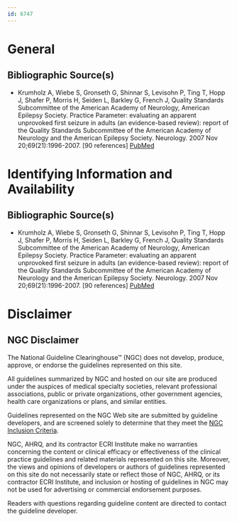 ```yaml
---
id: 6747
---
```


# General

## Bibliographic Source(s)

- Krumholz A, Wiebe S, Gronseth G, Shinnar S, Levisohn P, Ting T, Hopp J, Shafer P, Morris H, Seiden L, Barkley G, French J, Quality Standards Subcommittee of the American Academy of Neurology, American Epilepsy Society. Practice Parameter: evaluating an apparent unprovoked first seizure in adults (an evidence-based review): report of the Quality Standards Subcommittee of the American Academy of Neurology and the American Epilepsy Society. Neurology. 2007 Nov 20;69(21):1996-2007. [90 references] [ PubMed ](http://www.ncbi.nlm.nih.gov/entrez/query.fcgi?cmd=Retrieve&db=pubmed&dopt=Abstract&list_uids=18025394)

# Identifying Information and Availability

## Bibliographic Source(s)

- Krumholz A, Wiebe S, Gronseth G, Shinnar S, Levisohn P, Ting T, Hopp J, Shafer P, Morris H, Seiden L, Barkley G, French J, Quality Standards Subcommittee of the American Academy of Neurology, American Epilepsy Society. Practice Parameter: evaluating an apparent unprovoked first seizure in adults (an evidence-based review): report of the Quality Standards Subcommittee of the American Academy of Neurology and the American Epilepsy Society. Neurology. 2007 Nov 20;69(21):1996-2007. [90 references] [ PubMed ](http://www.ncbi.nlm.nih.gov/entrez/query.fcgi?cmd=Retrieve&db=pubmed&dopt=Abstract&list_uids=18025394)

# Disclaimer

## NGC Disclaimer

The National Guideline Clearinghouse™ (NGC) does not develop, produce, approve, or endorse the guidelines represented on this site.

All guidelines summarized by NGC and hosted on our site are produced under the auspices of medical specialty societies, relevant professional associations, public or private organizations, other government agencies, health care organizations or plans, and similar entities.

Guidelines represented on the NGC Web site are submitted by guideline developers, and are screened solely to determine that they meet the [NGC Inclusion Criteria](/help-and-about/summaries/inclusion-criteria).

NGC, AHRQ, and its contractor ECRI Institute make no warranties concerning the content or clinical efficacy or effectiveness of the clinical practice guidelines and related materials represented on this site. Moreover, the views and opinions of developers or authors of guidelines represented on this site do not necessarily state or reflect those of NGC, AHRQ, or its contractor ECRI Institute, and inclusion or hosting of guidelines in NGC may not be used for advertising or commercial endorsement purposes.

Readers with questions regarding guideline content are directed to contact the guideline developer.

